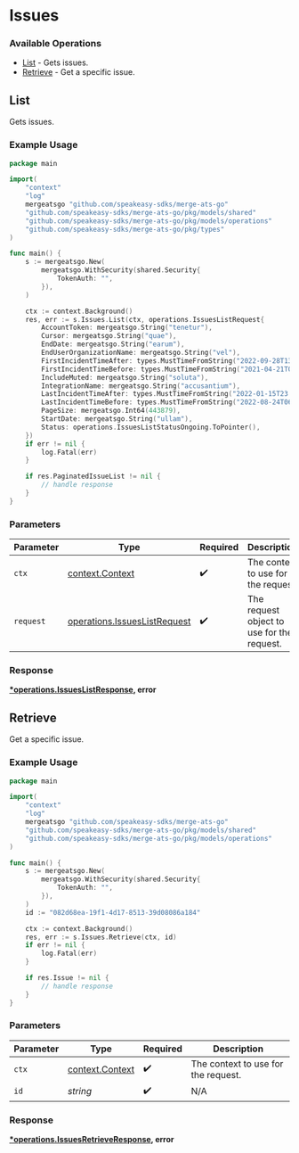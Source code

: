 # Issues

### Available Operations

* [List](#list) - Gets issues.
* [Retrieve](#retrieve) - Get a specific issue.

## List

Gets issues.

### Example Usage

```go
package main

import(
	"context"
	"log"
	mergeatsgo "github.com/speakeasy-sdks/merge-ats-go"
	"github.com/speakeasy-sdks/merge-ats-go/pkg/models/shared"
	"github.com/speakeasy-sdks/merge-ats-go/pkg/models/operations"
	"github.com/speakeasy-sdks/merge-ats-go/pkg/types"
)

func main() {
    s := mergeatsgo.New(
        mergeatsgo.WithSecurity(shared.Security{
            TokenAuth: "",
        }),
    )

    ctx := context.Background()
    res, err := s.Issues.List(ctx, operations.IssuesListRequest{
        AccountToken: mergeatsgo.String("tenetur"),
        Cursor: mergeatsgo.String("quae"),
        EndDate: mergeatsgo.String("earum"),
        EndUserOrganizationName: mergeatsgo.String("vel"),
        FirstIncidentTimeAfter: types.MustTimeFromString("2022-09-28T13:55:38.564Z"),
        FirstIncidentTimeBefore: types.MustTimeFromString("2021-04-21T04:50:55.832Z"),
        IncludeMuted: mergeatsgo.String("soluta"),
        IntegrationName: mergeatsgo.String("accusantium"),
        LastIncidentTimeAfter: types.MustTimeFromString("2022-01-15T23:18:40.855Z"),
        LastIncidentTimeBefore: types.MustTimeFromString("2022-08-24T06:58:07.315Z"),
        PageSize: mergeatsgo.Int64(443879),
        StartDate: mergeatsgo.String("ullam"),
        Status: operations.IssuesListStatusOngoing.ToPointer(),
    })
    if err != nil {
        log.Fatal(err)
    }

    if res.PaginatedIssueList != nil {
        // handle response
    }
}
```

### Parameters

| Parameter                                                                    | Type                                                                         | Required                                                                     | Description                                                                  |
| ---------------------------------------------------------------------------- | ---------------------------------------------------------------------------- | ---------------------------------------------------------------------------- | ---------------------------------------------------------------------------- |
| `ctx`                                                                        | [context.Context](https://pkg.go.dev/context#Context)                        | :heavy_check_mark:                                                           | The context to use for the request.                                          |
| `request`                                                                    | [operations.IssuesListRequest](../../models/operations/issueslistrequest.md) | :heavy_check_mark:                                                           | The request object to use for the request.                                   |


### Response

**[*operations.IssuesListResponse](../../models/operations/issueslistresponse.md), error**


## Retrieve

Get a specific issue.

### Example Usage

```go
package main

import(
	"context"
	"log"
	mergeatsgo "github.com/speakeasy-sdks/merge-ats-go"
	"github.com/speakeasy-sdks/merge-ats-go/pkg/models/shared"
	"github.com/speakeasy-sdks/merge-ats-go/pkg/models/operations"
)

func main() {
    s := mergeatsgo.New(
        mergeatsgo.WithSecurity(shared.Security{
            TokenAuth: "",
        }),
    )
    id := "082d68ea-19f1-4d17-8513-39d08086a184"

    ctx := context.Background()
    res, err := s.Issues.Retrieve(ctx, id)
    if err != nil {
        log.Fatal(err)
    }

    if res.Issue != nil {
        // handle response
    }
}
```

### Parameters

| Parameter                                             | Type                                                  | Required                                              | Description                                           |
| ----------------------------------------------------- | ----------------------------------------------------- | ----------------------------------------------------- | ----------------------------------------------------- |
| `ctx`                                                 | [context.Context](https://pkg.go.dev/context#Context) | :heavy_check_mark:                                    | The context to use for the request.                   |
| `id`                                                  | *string*                                              | :heavy_check_mark:                                    | N/A                                                   |


### Response

**[*operations.IssuesRetrieveResponse](../../models/operations/issuesretrieveresponse.md), error**

